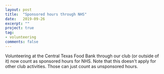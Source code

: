 ```yaml
---
layout: post
title:  "Sponsored hours through NHS"
date:   2019-09-26
excerpt: ""
project: true
tag:
- volunteering
comments: false
---
```


Volunteering at the Central Texas Food Bank through our club (or outside of it) now count as sponsored hours for NHS. Note that this doesn't apply for other club activities. Those can just count as unsponsored hours.
